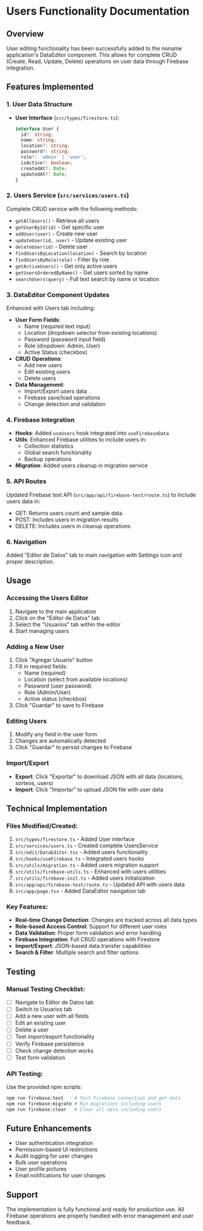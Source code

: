 # Users Functionality Documentation

## Overview
User editing functionality has been successfully added to the noname application's DataEditor component. This allows for complete CRUD (Create, Read, Update, Delete) operations on user data through Firebase integration.

## Features Implemented

### 1. User Data Structure
- **User Interface** (`src/types/firestore.ts`):
  ```typescript
  interface User {
    id?: string;
    name: string;
    location?: string;
    password?: string;
    role?: 'admin' | 'user';
    isActive?: boolean;
    createdAt?: Date;
    updatedAt?: Date;
  }
  ```

### 2. Users Service (`src/services/users.ts`)
Complete CRUD service with the following methods:
- `getAllUsers()` - Retrieve all users
- `getUserById(id)` - Get specific user
- `addUser(user)` - Create new user
- `updateUser(id, user)` - Update existing user
- `deleteUser(id)` - Delete user
- `findUsersByLocation(location)` - Search by location
- `findUsersByRole(role)` - Filter by role
- `getActiveUsers()` - Get only active users
- `getUsersOrderedByName()` - Get users sorted by name
- `searchUsers(query)` - Full text search by name or location

### 3. DataEditor Component Updates
Enhanced with Users tab including:
- **User Form Fields**:
  - Name (required text input)
  - Location (dropdown selector from existing locations)
  - Password (password input field)
  - Role (dropdown: Admin, User)
  - Active Status (checkbox)
- **CRUD Operations**:
  - Add new users
  - Edit existing users
  - Delete users
- **Data Management**:
  - Import/Export users data
  - Firebase save/load operations
  - Change detection and validation

### 4. Firebase Integration
- **Hooks**: Added `useUsers` hook integrated into `useFirebaseData`
- **Utils**: Enhanced Firebase utilities to include users in:
  - Collection statistics
  - Global search functionality
  - Backup operations
- **Migration**: Added users cleanup in migration service

### 5. API Routes
Updated Firebase test API (`src/app/api/firebase-test/route.ts`) to include users data in:
- GET: Returns users count and sample data
- POST: Includes users in migration results
- DELETE: Includes users in cleanup operations

### 6. Navigation
Added "Editor de Datos" tab to main navigation with Settings icon and proper description.

## Usage

### Accessing the Users Editor
1. Navigate to the main application
2. Click on the "Editor de Datos" tab
3. Select the "Usuarios" tab within the editor
4. Start managing users

### Adding a New User
1. Click "Agregar Usuario" button
2. Fill in required fields:
   - Name (required)
   - Location (select from available locations)
   - Password (user password)
   - Role (Admin/User)
   - Active status (checkbox)
3. Click "Guardar" to save to Firebase

### Editing Users
1. Modify any field in the user form
2. Changes are automatically detected
3. Click "Guardar" to persist changes to Firebase

### Import/Export
- **Export**: Click "Exportar" to download JSON with all data (locations, sorteos, users)
- **Import**: Click "Importar" to upload JSON file with user data

## Technical Implementation

### Files Modified/Created:
1. `src/types/firestore.ts` - Added User interface
2. `src/services/users.ts` - Created complete UsersService
3. `src/edit/DataEditor.tsx` - Added users functionality
4. `src/hooks/useFirebase.ts` - Integrated users hooks
5. `src/utils/migration.ts` - Added users migration support
6. `src/utils/firebase-utils.ts` - Enhanced with users utilities
7. `src/utils/firebase-init.ts` - Added users initialization
8. `src/app/api/firebase-test/route.ts` - Updated API with users data
9. `src/app/page.tsx` - Added DataEditor navigation tab

### Key Features:
- **Real-time Change Detection**: Changes are tracked across all data types
- **Role-based Access Control**: Support for different user roles
- **Data Validation**: Proper form validation and error handling
- **Firebase Integration**: Full CRUD operations with Firestore
- **Import/Export**: JSON-based data transfer capabilities
- **Search & Filter**: Multiple search and filter options

## Testing

### Manual Testing Checklist:
- [ ] Navigate to Editor de Datos tab
- [ ] Switch to Usuarios tab
- [ ] Add a new user with all fields
- [ ] Edit an existing user
- [ ] Delete a user
- [ ] Test import/export functionality
- [ ] Verify Firebase persistence
- [ ] Check change detection works
- [ ] Test form validation

### API Testing:
Use the provided npm scripts:
```bash
npm run firebase:test    # Test Firebase connection and get data
npm run firebase:migrate # Run migrations including users
npm run firebase:clear   # Clear all data including users
```

## Future Enhancements
- User authentication integration
- Permission-based UI restrictions
- Audit logging for user changes
- Bulk user operations
- User profile pictures
- Email notifications for user changes

## Support
The implementation is fully functional and ready for production use. All Firebase operations are properly handled with error management and user feedback.
